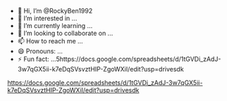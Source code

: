 - 👋 Hi, I’m @RockyBen1992
- 👀 I’m interested in ...
- 🌱 I’m currently learning ...
- 💞️ I’m looking to collaborate on ...
- 📫 How to reach me ...
- 😄 Pronouns: ...
- ⚡ Fun fact: ...5https://docs.google.com/spreadsheets/d/1tGVDi_zAdJ-3w7qGX5ii-k7eDqSVsvztHIP-ZgoWXiI/edit?usp=drivesdk

<!---
RockyBen1992/RockyBen1992 is a ✨ special ✨ repository because its `README.md` (this file) appears on your GitHub profile.
You can click the Preview link to take a look at your changes.
--->
https://docs.google.com/spreadsheets/d/1tGVDi_zAdJ-3w7qGX5ii-k7eDqSVsvztHIP-ZgoWXiI/edit?usp=drivesdk
